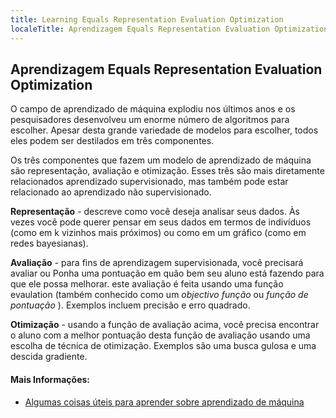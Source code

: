 ```yaml
---
title: Learning Equals Representation Evaluation Optimization
localeTitle: Aprendizagem Equals Representation Evaluation Optimization
---
```

## Aprendizagem Equals Representation Evaluation Optimization

O campo de aprendizado de máquina explodiu nos últimos anos e os pesquisadores desenvolveu um enorme número de algoritmos para escolher. Apesar desta grande variedade de modelos para escolher, todos eles podem ser destilados em três componentes.

Os três componentes que fazem um modelo de aprendizado de máquina são representação, avaliação e otimização. Esses três são mais diretamente relacionados aprendizado supervisionado, mas também pode estar relacionado ao aprendizado não supervisionado.

**Representação** - descreve como você deseja analisar seus dados. Às vezes você pode querer pensar em seus dados em termos de indivíduos (como em k vizinhos mais próximos) ou como em um gráfico (como em redes bayesianas).

**Avaliação** - para fins de aprendizagem supervisionada, você precisará avaliar ou Ponha uma pontuação em quão bem seu aluno está fazendo para que ele possa melhorar. este avaliação é feita usando uma função evaulation (também conhecido como um _objectivo função_ ou _função de_ _pontuação_ ). Exemplos incluem precisão e erro quadrado.

**Otimização** - usando a função de avaliação acima, você precisa encontrar o aluno com a melhor pontuação desta função de avaliação usando uma escolha de técnica de otimização. Exemplos são uma busca gulosa e uma descida gradiente.

#### Mais Informações:

*   [Algumas coisas úteis para aprender sobre aprendizado de máquina](https://homes.cs.washington.edu/~pedrod/papers/cacm12.pdf)